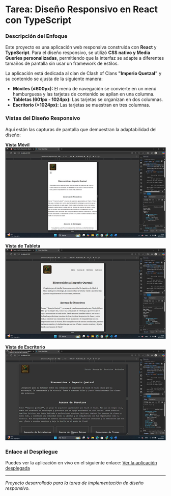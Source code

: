 # Tarea: Diseño Responsivo en React con TypeScript

### Descripción del Enfoque

Este proyecto es una aplicación web responsiva construida con **React** y **TypeScript**. Para el diseño responsivo, se utilizó **CSS nativo y Media Queries personalizadas**, permitiendo que la interfaz se adapte a diferentes tamaños de pantalla sin usar un framework de estilos.

La aplicación está dedicada al clan de Clash of Clans **"Imperio Quetzal"** y su contenido se ajusta de la siguiente manera:

- **Móviles (≤600px):** El menú de navegación se convierte en un menú hamburguesa y las tarjetas de contenido se apilan en una columna.
- **Tabletas (601px - 1024px):** Las tarjetas se organizan en dos columnas.
- **Escritorio (>1024px):** Las tarjetas se muestran en tres columnas.

### Vistas del Diseño Responsivo

Aquí están las capturas de pantalla que demuestran la adaptabilidad del diseño:

**Vista Móvil**
![Vista móvil de la aplicación](vista-movil.jpg)

**Vista de Tableta**
![Vista de tableta de la aplicación](vista-tableta.jpg)

**Vista de Escritorio**
![Vista de escritorio de la aplicación](vista-escritorio.jpg)

### Enlace al Despliegue

Puedes ver la aplicación en vivo en el siguiente enlace:
[Ver la aplicación desplegada](https://responsivo-cesar-4l6g9meiu-cugc142s-projects.vercel.app/)

---
*Proyecto desarrollado para la tarea de implementación de diseño responsivo.*